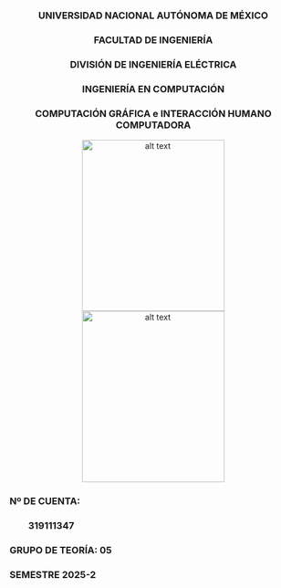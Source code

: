 <h3 align="center">UNIVERSIDAD NACIONAL AUTÓNOMA DE MÉXICO</h3>
<h3 align="center">FACULTAD DE INGENIERÍA</h3>
<h3 align="center">DIVISIÓN DE INGENIERÍA ELÉCTRICA</h3>
<h3 align="center">INGENIERÍA EN COMPUTACIÓN</h3>
<h3 align="center">COMPUTACIÓN GRÁFICA e INTERACCIÓN HUMANO COMPUTADORA</h3>
<p align="center">
  <img src="https://www.ingenieria.unam.mx/nuestra_facultad/images/institucionales/escudos/escudofi_color.jpg" width="250" height="300" hspace="50" alt="alt text"/>
  <img src="https://www.ingenieria.unam.mx/nuestra_facultad/images/institucionales/escudos/escudounam_color.jpg" width="250" height="300" hspace="50" alt="alt text"/>
</p>

<h3 align="left">Nº DE CUENTA: </h3>
<h3 align="left">&emsp;&emsp;319111347 </h3>

<h3 align="left">GRUPO DE TEORÍA: 05 </h3>
<h3 align="left">SEMESTRE 2025-2 </h3>
<h3 align="left"></h3>
<h3 align="left"></h3>

<br>

